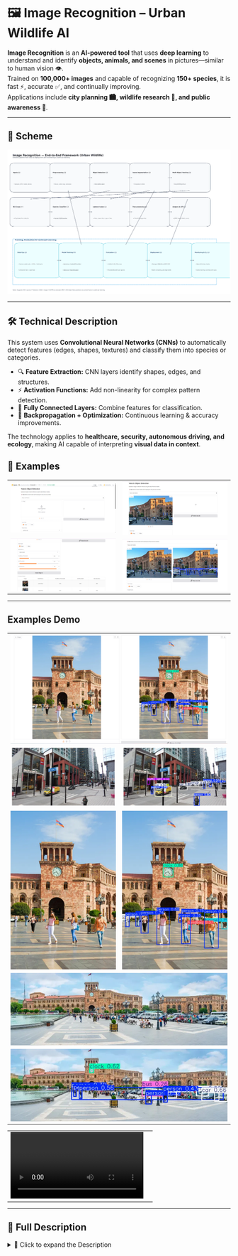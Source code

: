 # 🖼️ Image Recognition – Urban Wildlife AI

**Image Recognition** is an **AI-powered tool** that uses **deep learning** to understand and identify **objects, animals, and scenes** in pictures—similar to human vision 👁️.  
Trained on **100,000+ images** and capable of recognizing **150+ species**, it is fast ⚡, accurate ✅, and continually improving.  
Applications include **city planning 🏙️, wildlife research 🦊, and public awareness 📢**.

---

## 📌 Scheme

<img src="./img/img-1.png" alt="Scheme" />

---

## 🛠️ Technical Description
This system uses **Convolutional Neural Networks (CNNs)** to automatically detect features (edges, shapes, textures) and classify them into species or categories.

- 🔍 **Feature Extraction:** CNN layers identify shapes, edges, and structures.
- ⚡ **Activation Functions:** Add non-linearity for complex pattern detection.
- 🧩 **Fully Connected Layers:** Combine features for classification.
- 🔄 **Backpropagation + Optimization:** Continuous learning & accuracy improvements.

The technology applies to **healthcare, security, autonomous driving, and ecology**, making AI capable of interpreting **visual data in context**.

## 🧩 Examples

<table>
    <tbody>
        <tr>
            <td>
                <img src="./img/img-2.png" alt="img" />
            </td>
            <td>
                <img src="./img/img-3.png" alt="img" />
            </td>
        </tr>
        <tr>
            <td>
                <img src="./img/img-4.png" alt="img" />
            </td>
            <td>
                <img src="./img/img-5.png" alt="img" />
            </td>
        </tr>
    </tbody>
</table>

---

## Examples Demo

<table>
    <tbody>
        <tr>
            <td colspan="2">
                <img src="./img/Github_recognition.png" alt="img" />
            </td>
        </tr>
        <tr>
            <td>
                <img src="./img/Image_original.png" alt="img" />
            </td>
            <td>
                <img src="./img/Image_object_detected.webp" alt="img" />
            </td>
        </tr>
        <tr>
            <td>
                <img src="./img/people.webp" alt="img" />
            </td>
            <td>
                <img src="./img/people_recognition.webp" alt="img" />
            </td>
        </tr>
        <tr>
            <td colspan="2">
                <img src="./img/YVN_original.webp" alt="img" />
            </td>
        </tr>
        <tr>
            <td colspan="2">
                <img src="./img/YVN_recognition.webp" alt="img" />
            </td>
        </tr>
    </tbody>
</table>

<table>
    <tbody>
        <tr>
            <td>
                <video src="https://github.com/user-attachments/assets/7e1e915f-5fbe-455d-a538-e8e7821bce09" controls preload>
                    Your browser does not support the video tag.
                </video>
            </td>
            <td></td>
        </tr>
    </tbody>
</table>

---

## 📖 Full Description

<details>
  <summary>📖 Click to expand the Description</summary>

### ⚡ Problem
Urban environments are home to diverse wildlife 🐿️🦉🦝.  
Yet, **conventional recognition systems** struggle to identify species in **chaotic cityscapes**, causing:
- ❌ Overlooked species in city planning
- ❌ Weak urban–wildlife preservation
- ❌ Misunderstanding of animal behavior in cities

### 💡 Solution
We built an **AI-driven image recognition system** trained on **urban wildlife datasets** (annotated by specialists).  
It leverages **CNNs (ResNet-50)** to classify species with **high accuracy**, even in **complex urban environments**.

✅ Recognizes 150+ species  
✅ Continuously adapts with new data  
✅ Supports urban planning, research, and public awareness

---

## 🔄 Process

### 1️⃣ Data Collection & Preprocessing
- Sources: Wildlife orgs, urban cameras, open datasets
- Preprocessing: **Resizing, augmentation (rotation, flips, brightness)**
- Goal: Improve **robustness to real-world conditions**

### 2️⃣ Model Selection
- **ResNet-50 CNN** chosen for deep residual learning
- Avoids vanishing gradients & captures complex features

### 3️⃣ Model Training
- Loss: **Cross-entropy**
- Optimizer: **Adam**
- ⚡ **High-performance cluster training**
- Anti-overfitting: Dropout, Weight regularization, Batch normalization

### 4️⃣ Validation & Testing
- Metrics: **Precision, Recall, F1-score**
- Confusion matrices to spot weaknesses
- Validated on unseen datasets

### 5️⃣ Continuous Learning
- Feedback loop from experts & users
- Supports **incremental updates**
- Adapts to **new urban wildlife patterns**

---

## 🏆 Achievements

- 🎯 **94% Accuracy** on validation set
- 🦉 **150+ species recognized** in urban settings
- ⚡ **60 FPS processing speed** for real-time use
- 📸 **100,000+ annotated images** in dataset
- 🔽 **40% reduction in false positives** within 6 months

---

## 🔮 Future Scope

- 🧠 **Advanced Architectures**: EfficientNet, Vision Transformers (ViT)
- 🌦️ **Dataset Diversity**: More weather, time, and environment variations
- 📡 **Edge Computing**: Real-time processing on IoT devices
- 🤖 **Automated Annotation**: Semi-supervised tools with GANs
- 🔄 **Reinforcement Learning**: Smarter continuous updates

---

## 📚 References

1. [Deep Residual Learning for Image Recognition – He et al.](https://example.com/deep-residual-learning)
2. [EfficientNet: Rethinking Model Scaling – Tan & Le](https://example.com/efficientnet)
3. [Vision Transformers for Dense Prediction – Ranftl et al.](https://example.com/vision-transformers)
4. [Generative Adversarial Nets – Goodfellow et al.](https://example.com/generative-adversarial-nets)
5. [Urban Wildlife Conservation: Theory and Practice – McCleery et al.](https://example.com/urban-wildlife-conservation)
6. [CNNs at Constrained Time Cost – He & Sun](https://example.com/cnn-time-cost)
7. [Challenges & Opportunities for AI in Urban Ecology – Johnson & Williams](https://example.com/ai-urban-ecology-review)

---

✨ **This project demonstrates how AI can help humans coexist with urban wildlife, bringing cutting-edge machine learning into city life.** 🚀

</details>
